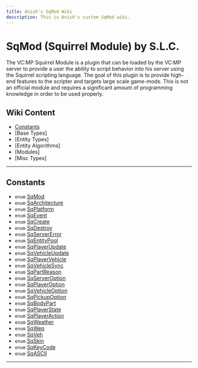 ```yaml
---
title: Anish's SqMod Wiki
description: This is Anish's custom SqMod wiki.
---
```

# SqMod (Squirrel Module) by S.L.C.
The VC:MP Squirrel Module is a plugin that can be loaded by the VC:MP server to provide a user the ability to script behavior into his server using the Squirrel scripting language. The goal of this plugin is to provide high-end features to the scripter and targets large scale game-mods. This is not an official module and requires a significant amount of programming knowledge in order to be used properly.

## Wiki Content
* [Constants](#constants)
* [Base Types]
* [Entity Types]
* [Entity Algorithms]
* [Modules]
* [Misc Types]

---
## Constants
* `enum` [SqMod](Enum.SqMod)
* `enum` [SqArchitecture](Enum.SqArchitecture)
* `enum` [SqPlatform](Enum.SqPlatform)
* `enum` [SqEvent](Enum.SqEvent)
* `enum` [SqCreate](Enum.SqCreate)
* `enum` [SqDestroy](Enum.SqDestroy)
* `enum` [SqServerError](Enum.SqServerError)
* `enum` [SqEntityPool](Enum.SqEntityPool)
* `enum` [SqPlayerUpdate](Enum.SqPlayerUpdate)
* `enum` [SqVehicleUpdate](Enum.SqVehicleUpdate)
* `enum` [SqPlayerVehicle](Enum.SqPlayerVehicle)
* `enum` [SqVehicleSync](Enum.SqVehicleSync)
* `enum` [SqPartReason](Enum.SqPartReason)
* `enum` [SqServerOption](Enum.SqServerOption)
* `enum` [SqPlayerOption](Enum.SqPlayerOption)
* `enum` [SqVehicleOption](Enum.SqVehicleOption)
* `enum` [SqPickupOption](Enum.SqPickupOption)
* `enum` [SqBodyPart](Enum.SqBodyPart)
* `enum` [SqPlayerState](Enum.SqPlayerState)
* `enum` [SqPlayerAction](Enum.SqPlayerAction)
* `enum` [SqWeather](Enum.SqWeather)
* `enum` [SqWep](Enum.SqWep)
* `enum` [SqVeh](Enum.SqVeh)
* `enum` [SqSkin](Enum.SqSkin)
* `enum` [SqKeyCode](Enum.SqKeyCode)
* `enum` [SqASCII](Enum.SqASCII)

----
